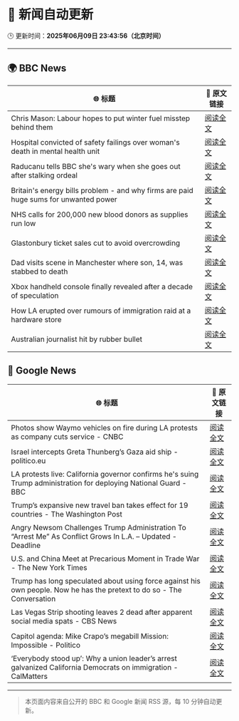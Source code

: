 # 🧠 新闻自动更新

🕒 更新时间：**2025年06月09日 23:43:56（北京时间）**

---

## 🌍 BBC News

| 🌐 标题 | 🔗 原文链接 |
|--------|-------------|
| Chris Mason: Labour hopes to put winter fuel misstep behind them | [阅读全文](https://www.bbc.com/news/articles/c79eg04r0vvo) |
| Hospital convicted of safety failings over woman's death in mental health unit | [阅读全文](https://www.bbc.com/news/articles/cdd2l0rmrrdo) |
| Raducanu tells BBC she's wary when she goes out after stalking ordeal | [阅读全文](https://www.bbc.com/sport/tennis/articles/cy4k5jk42d7o) |
| Britain's energy bills problem - and why firms are paid huge sums for unwanted power | [阅读全文](https://www.bbc.com/news/articles/cdedjnw8e85o) |
| NHS calls for 200,000 new blood donors as supplies run low | [阅读全文](https://www.bbc.com/news/articles/c98p0pj7dypo) |
| Glastonbury ticket sales cut to avoid overcrowding | [阅读全文](https://www.bbc.com/news/articles/czelkz39k33o) |
| Dad visits scene in Manchester where son, 14, was stabbed to death | [阅读全文](https://www.bbc.com/news/articles/ckgr4818p08o) |
| Xbox handheld console finally revealed after a decade of speculation | [阅读全文](https://www.bbc.com/news/articles/c1de113lkdpo) |
| How LA erupted over rumours of immigration raid at a hardware store | [阅读全文](https://www.bbc.com/news/articles/c1kv1lgdpkjo) |
| Australian journalist hit by rubber bullet | [阅读全文](https://www.bbc.com/news/videos/c98p008kxn1o) |

## 📰 Google News

| 🌐 标题 | 🔗 原文链接 |
|--------|-------------|
| Photos show Waymo vehicles on fire during LA protests as company cuts service - CNBC | [阅读全文](https://news.google.com/rss/articles/CBMidEFVX3lxTE5BbTEwbzk0UEVuOHFEdHZka3puQjFiMHowd3FDZUJmSjZxX2tTNGxWUjJ5NHNIR1pmTER6ajRic2hDNXBmQmlDXzhkQWRZU2JPZ2JzWUwwUWtuYjgySDlCWmJKOUtqM3RSRTROWmlVbU03eHpF0gF6QVVfeXFMT0xta0RnekJESjg5WkZXdEJ4VWNMZklHLUpHTTVxX3oxZjVoTHdqM25wdkt3RnkyQ2NjNnpNZVBnWS0wVlQwa0lrSF9ncEFWOFZ6TEhrQldRNjN3bkVUbV9FUFN5Nm5BOWFLdW1KcTNCLVk0QW90Y3V6eXc?oc=5) |
| Israel intercepts Greta Thunberg’s Gaza aid ship - politico.eu | [阅读全文](https://news.google.com/rss/articles/CBMihAFBVV95cUxQb1pZTTFBa2ZaTlF2NVNyUlVLN2V3VUloaFFHV3dsU1JSR0NwUEh1MGhMU3pIdDZpclFOV3pRMkVBeVZieEFLa1VlUjlIeVc4N2pCTWt5ZkJ0TlY4eGJfNEFqWGdZYWs0ckNWVlNEWmhXSlBNNFJkbnFXNHlGV1pWSlRJM1I?oc=5) |
| LA protests live: California governor confirms he's suing Trump administration for deploying National Guard - BBC | [阅读全文](https://news.google.com/rss/articles/CBMiVEFVX3lxTE05Ylh2WlZLa1FibG5hZVFNREJpYllXcjByVWlpZWhEN3VzMTZxazRWdEZHWWwtZVJJb2Q3bHZQZkNZanFZNHBBSWgwTXhDeGZKcVNZNg?oc=5) |
| Trump’s expansive new travel ban takes effect for 19 countries - The Washington Post | [阅读全文](https://news.google.com/rss/articles/CBMimgFBVV95cUxNb3IzSTNuNWxTSk4wUXR0TzJsOGY0d0N2X3NhbUh3b3Y4UTFqcDhjdGxKdTNqOEt6eFNNQkFvd3cyS01MaFA0WXV1VHMyYjBXUFRhVUhia0ZfQ3NwMHVoanR5NExqRVU1eUlUTFU3OGtGTUhOd3VUcXVaOXpIazlMazNCNXlaVXpWaF93MDE1ZHFQT2ljWXZvVm1n?oc=5) |
| Angry Newsom Challenges Trump Administration To “Arrest Me” As Conflict Grows In L.A. – Updated - Deadline | [阅读全文](https://news.google.com/rss/articles/CBMiiAFBVV95cUxPR2IxYTJlWHdlSHJwOVM1dWRSV3FVbGJtbWMyY01lZmZHMlVsbi1jWnZJWXdGVjRla0M4bjBZam1DR3JkQUE4Zm5HdUV3UkxnOFVCSE1PeHF2WjlWQ0REY3o0MW9hWGhIZVBfNWtMekRDN1BWOGpDR1VMQ0ZvYXBPeXN6ZWw5NkFp?oc=5) |
| U.S. and China Meet at Precarious Moment in Trade War - The New York Times | [阅读全文](https://news.google.com/rss/articles/CBMihgFBVV95cUxPbm1BMTVjOVpqd1pGSmphTVgxdzJzbUNNTHB3T0gzNldMQVN1eXp6UXRxMzZNM1lzdVJLaDhYMjlkeFZOaS1nTVAwTGU3cGVXSWtxQ3VuTWc4QlpjckdwNlQ1WlBhZFc2UF9xb0lORkJ4XzJYTGZhcXJmaVZ3UlRsN2l5OEgyQQ?oc=5) |
| Trump has long speculated about using force against his own people. Now he has the pretext to do so - The Conversation | [阅读全文](https://news.google.com/rss/articles/CBMizgFBVV95cUxPdThURVljUTBlRnVwejdwY0xXd3hTZldIRVFpZU14Wm5JVk5hdW5ndUdIUi1SXzVDZHRtRm9oVkRKZ3daQVh6X3RRVzFvdl84OGJ0SVJQTTFfODVWbHlnLXJXd2ZTLTl5SjloSlI2YWI4TW9MSEgtckZQb1doYVVleUNCX2NyVFVWNkRPd3JkSHAzTjBpeHhHc2pBWjBZQ0U0ajNGb05BUXg4d1FYeFdmUFZvdXpUMVdubnZmb2FWd21fZ0QxdHJJZFpiZm84QQ?oc=5) |
| Las Vegas Strip shooting leaves 2 dead after apparent social media spats - CBS News | [阅读全文](https://news.google.com/rss/articles/CBMipAFBVV95cUxPa0JDWFFBMmEwWWwtdGI3WFYxZ3dSd3VuQnltRVJXQmJSWk9rbmRLU2s4cEFwaENiR1FzaGlla2llUVhoaDRLaUg2MWFGTWtqbHFFMHMxN09qVGxHS2NYeHN1UzFZMG03dUlSVkxka3VRM1dHSDBPdEpJY3ZKSmVPbzFxN3VpNDZmeE85bWdxMVhseFpjZFFxcDRYZ2s0TkFZZFg1b9IBqgFBVV95cUxOV2cwa0J5bFZ4MWVIX2lSSmpmYlRhelR0S3lmOGRVb2ZCV0xnNlVKXzlpZ250dHZkcnI3UUg4bjdNZW5oaVU2TmxQOHh4bVV5d1lSb0lJZ3VPT2NncHhOMERsdndJY2VZN0RnUmx6VWw2ZjBoSG9pdmotLUNhRTZrRG9JNXR3YUl4MHFpcEJnck9UNDIxQUZBcW9ib1djLWNEaUZIVmZRcVVVdw?oc=5) |
| Capitol agenda: Mike Crapo’s megabill Mission: Impossible - Politico | [阅读全文](https://news.google.com/rss/articles/CBMijgFBVV95cUxOZHFsM0N0ZkM3X2VvLXlBbFNjck9iYkRiRW1vX2lvM1ljYXozYnlPZHBkamluSDkyNVZNNVM1WjNNZFdRcS1wYkp0aURtaUlmenhhQUlpVlNYMVhPY0FRd0N0RDBCLVhYbUx6UUpoQlV4WjZpUDVnWDdWV1F1NHpuR29hanRNYUpyZF91bnlB?oc=5) |
| ‘Everybody stood up’: Why a union leader’s arrest galvanized California Democrats on immigration - CalMatters | [阅读全文](https://news.google.com/rss/articles/CBMihwFBVV95cUxNTVRjdm9WeXFEd3BaYnR6MGZIM1E1YWQtUVkwZFBJbXk1aXRpNE5xM1oyaFFFT2g5Vm83VXVrUE1VUEl2NGFQS0ZSbGd2cTNVamhPNk9ZY24yVUdmYUtZZzZ6a1dvZ1dwNXowYVE3U0RtNS1oWVZNS1UyeDhTaXR3V0NBYkdiNjA?oc=5) |

---
> 本页面内容来自公开的 BBC 和 Google 新闻 RSS 源，每 10 分钟自动更新。